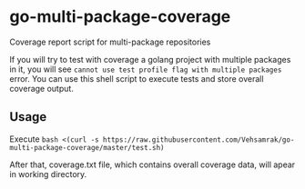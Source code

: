 # go-multi-package-coverage
Coverage report script for multi-package repositories

If you will try to test with coverage a golang project with multiple packages in it, you will see `cannot use test profile flag with multiple packages` error. You can use this shell script to execute tests and store overall coverage output.

## Usage
Execute `bash <(curl -s https://raw.githubusercontent.com/Vehsamrak/go-multi-package-coverage/master/test.sh)`

After that, coverage.txt file, which contains overall coverage data, will apear in working directory.
